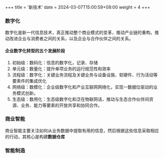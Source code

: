 +++
title = '新技术'
date = 2024-03-07T15:00:59+08:00
weight = 4
+++

### 数字化
数字化是新一代信息技术，真正推动整个商业模式的变革，推动产业链的重构，推动改进企业与消费者之间的关系，以及企业与合作伙伴之间的关系。

#### 企业数字化转型的五个发展阶段
1. 初始级：数码化：信息的数字化，记录、存储
2. 单元级：数量化：提升单项业务的运行规范性和效率
3. 流程级：数字化：关键业务流程及关键业务与设备设施、软硬件、行为活动等要素件的集成优化
4. 网络级：数模化：企业级数字化和产业互联网网络化，实现一数据位驱动的业务模式创新。
5. 生态级：数用化：生态级数字化和泛在物联网话，推动与生态合作伙伴间资源、业务、能力等要素的开放共享和协同合作。

### 商业智能
商业智能主要关注如何从业务数据中提取有用的信息，然后根据这些信息采取相应的行动，其核心是构建**数据仓库**

### 智能制造
